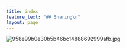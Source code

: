 ```yaml
---
title: index
feature_text: "## Sharing\n"
layout: page
---
```


![958e99b0e30b5b46bc14888692999afb.jpg](/uploads/958e99b0e30b5b46bc14888692999afb.jpg)
